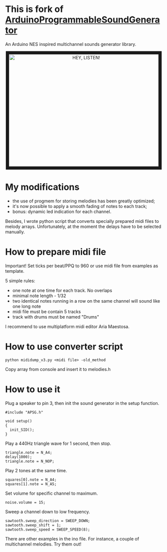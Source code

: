 # This is fork of [ArduinoProgrammableSoundGenerator](https://github.com/Benjamin-Lapointe-Pinel/ArduinoProgrammableSoundGenerator)
An Arduino NES inspired multichannel sounds generator library.

<p align="center">
<a href="http://www.youtube.com/watch?feature=player_embedded&v=bedD4nGP4NM" target="_blank"><img src="http://img.youtube.com/vi/bedD4nGP4NM/0.jpg" alt="HEY, LISTEN!" width="480" height="360" border="10" /></a>
</p> 

# My modifications
* the use of progmem for storing melodies has been greatly optimized; 
* it's now possible to apply a smooth fading of notes to each track;
* bonus: dynamic led indication for each channel.

Besides, I wrote python script that converts specially prepared midi files to melody arrays. Unfortunately, at the moment the delays have to be selected manually.

# How to prepare midi file
Important! Set ticks per beat/PPQ to 960 or use midi file from examples as template. 

5 simple rules:
  * one note at one time for each track. No overlaps
  * minimal note length - 1/32
  * two identical notes running in a row on the same channel will sound like one long note
  * midi file must be contain 5 tracks
  * track with drums must be named "Drums"

I recommend to use multiplatform midi editor Aria Maestosa.

# How to use converter script
```
python mididump_v3.py <midi file> -old_method
```
Copy array from console and insert it to melodies.h

# How to use it
Plug a speaker to pin 3, then init the sound generator in the setup function.
```
#include "APSG.h"

void setup()
{
  init_SID();
}
```
Play a 440Hz triangle wave for 1 second, then stop.
```
triangle.note = N_A4;
delay(1000);
triangle.note = N_NOP;
```
Play 2 tones at the same time.
```
squares[0].note = N_A4;
squares[1].note = N_A5;
```
Set volume for specific channel to maximum.
```
noise.volume = 15;
```
Sweep a channel down to low frequency.
```
sawtooth.sweep_direction = SWEEP_DOWN;
sawtooth.sweep_shift = 1;
sawtooth.sweep_speed = SWEEP_SPEED(8);
```
There are other examples in the ino file. For instance, a couple of multichannel melodies. Try them out!
